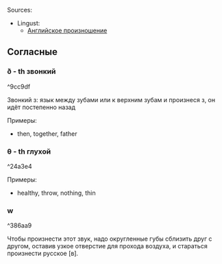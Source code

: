 Sources: 
- Lingust:
	- [Английское произношение](https://lingust.ru/english/english-lessons/lesson2)

## Согласные 
### ð - th звонкий 
^9cc9df

Звонкий з: язык между зубами или к верхним зубам и произнеся з, он идёт постепенно назад 

Примеры: 
- then, together, father
### θ - th глухой
^24a3e4

Примеры: 
- healthy, throw, nothing, thin

### w

^386aa9

Чтобы произнести этот звук, надо округленные губы сблизить друг с другом, оставив узкое отверстие для прохода воздуха, и стараться произнести русское [в].